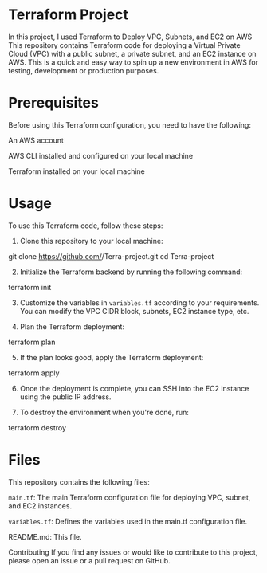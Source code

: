# Terraform Project
In this project, I used Terraform to Deploy VPC, Subnets, and EC2 on AWS
This repository contains Terraform code for deploying a Virtual Private Cloud (VPC) with a public subnet, a private subnet, and an EC2 instance on AWS. This is a quick and easy way to spin up a new environment in AWS for testing, development or production purposes.

# Prerequisites
Before using this Terraform configuration, you need to have the following:

  An AWS account
  
  AWS CLI installed and configured on your local machine
  
  Terraform installed on your local machine

# Usage
To use this Terraform code, follow these steps:

1. Clone this repository to your local machine:

git clone https://github.com/<YOUR-GITHUB-USERNAME>/Terra-project.git
cd Terra-project

2. Initialize the Terraform backend by running the following command:
 
terraform init

3. Customize the variables in `variables.tf` according to your requirements. You can modify the VPC CIDR block, subnets, EC2 instance type, etc.

4. Plan the Terraform deployment:

terraform plan

5. If the plan looks good, apply the Terraform deployment:

terraform apply

6. Once the deployment is complete, you can SSH into the EC2 instance using the public IP address.

7. To destroy the environment when you're done, run:

terraform destroy

# Files
This repository contains the following files:

`main.tf`: The main Terraform configuration file for deploying VPC, subnet, and EC2 instances.

`variables.tf`: Defines the variables used in the main.tf configuration file.

README.md: This file.

Contributing
If you find any issues or would like to contribute to this project, please open an issue or a pull request on GitHub.
